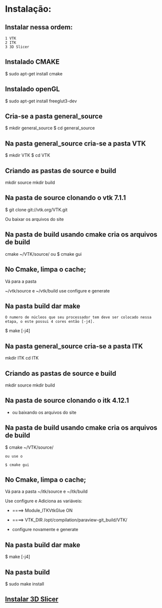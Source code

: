 # Instalação:

##  Instalar nessa ordem:
	1 VTK
	2 ITK
	3 3D Slicer

## Instalado CMAKE
<p>
	$ sudo apt-get install cmake
</p>

## Instalado openGL
<p>
	$ sudo apt-get install freeglut3-dev
</p>

## Cria-se a pasta general_source
<p>
	$ mkdir general_source
	$ cd general_source
</p>

## Na pasta general_source cria-se a pasta VTK
<p>
	$ mkdir VTK
	$ cd VTK
</p>

## Criando as pastas de source e build
<p>
	mkdir source
	mkdir build
</p>

## Na pasta de source clonando o vtk 7.1.1
<p>
	$ git clone git://vtk.org/VTK.git
</p>
Ou baixar os arquivos do site

## Na pasta de build usando cmake cria os arquivos de build
<p>
	cmake ~/VTK/source/
	ou
	$ cmake gui
</p>

## No Cmake, limpa o cache;
Vá para a pasta
<p>
	~/vtk/source e ~/vtk/build
	use configure e generate
</p>

## Na pasta build dar make
	O numero de núcleos que seu processador tem deve ser colocado nessa etapa, o este possui 4 cores então [-j4].
<p>
	$ make [-j4]
</p>

## Na pasta general_source cria-se a pasta ITK
<p>
	mkdir ITK
	cd ITK
</p>

## Criando as pastas de source e build
<p>
	mkdir source
	mkdir build
</p>

## Na pasta de source clonando o itk 4.12.1
* ou baixando os arquivos do site

## Na pasta de build usando cmake cria os arquivos de build
<p>
	$ cmake ~/VTK/source/

	ou use o

	$ cmake gui
</p>

## No Cmake, limpa o cache;

Vá para a pasta ~/itk/source e ~/itk/build

Use configure e Adiciona as variáveis:
* ====> Module_ITKVtkGlue                ON

* ====> VTK_DIR                          /opt/compilation/paraview-git_build/VTK/

* configure novamente e generate

## Na pasta build dar make
<p>
	$ make [-j4]
</p>

## Na pasta build
<p>
	$ sudo make install
</p>

## [Instalar 3D Slicer](https://www.slicer.org/wiki/Documentation/Nightly/Developers/Build_Instructions#Ubuntu)

